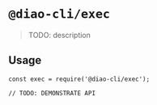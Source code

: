 # `@diao-cli/exec`

> TODO: description

## Usage

```
const exec = require('@diao-cli/exec');

// TODO: DEMONSTRATE API
```
